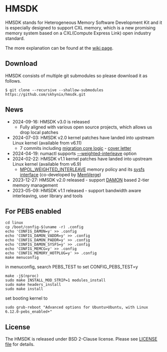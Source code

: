 # HMSDK

HMSDK stands for Heterogeneous Memory Software Development Kit and it is
especially designed to support CXL memory, which is a new promising memory
system based on a CXL(Compute Express Link) open industry standard.

The more explanation can be found at the [wiki page](https://github.com/skhynix/hmsdk/wiki).

## Download

HMSDK consists of multiple git submodules so please download it as follows.

    $ git clone --recursive --shallow-submodules https://github.com/skhynix/hmsdk.git

## News

- 2024-09-16: HMSDK v3.0 is released
  - Fully aligned with various open source projects, which allows us drop local patches
- 2024-07-03: HMSDK v2.0 kernel patches have landed into upstream Linux kernel (available from v6.11)
  - 7 commits including [migration core logic](https://git.kernel.org/pub/scm/linux/kernel/git/torvalds/linux.git/commit/?id=b51820ebea656be3b48bb16dcdc5ad3f203c4fd7) - [cover letter](https://git.kernel.org/pub/scm/linux/kernel/git/torvalds/linux.git/commit/?id=a00ce85af2a1be494d3b0c9457e8e81cdcce2a89)
- 2024-04-19: numactl supports [--weighted-interleave](https://github.com/numactl/numactl/commit/b67fb88e77b3c200b0e300e2e0edc4f66c1d9ea5) option
- 2024-02-22: HMSDK v1.1 kernel patches have landed into upstream Linux kernel (available from v6.9)
  - [MPOL_WEIGHTED_INTERLEAVE](https://git.kernel.org/pub/scm/linux/kernel/git/torvalds/linux.git/commit/?id=fa3bea4e1f8202d787709b7e3654eb0a99aed758) memory policy and its [sysfs interface](https://git.kernel.org/pub/scm/linux/kernel/git/torvalds/linux.git/commit/?id=dce41f5ae2539d1c20ae8de4e039630aec3c3f3c) (co-developed by [MemVerge](http://www.memverge.com))
- 2023-12-27: HMSDK v2.0 released - support [DAMON](https://sjp38.github.io/post/damon) based 2-tier memory management
- 2023-05-09: HMSDK v1.1 released - support bandwidth aware interleaving, user library and tools

## For PEBS enabled
```shell
cd linux
cp /boot/config-$(uname -r) .config
echo 'CONFIG_DAMON=y' >> .config
echo 'CONFIG_DAMON_VADDR=y' >> .config
echo 'CONFIG_DAMON_PADDR=y' >> .config
echo 'CONFIG_DAMON_SYSFS=y' >> .config
echo 'CONFIG_MEMCG=y' >> .config
echo 'CONFIG_MEMORY_HOTPLUG=y' >> .config
make menuconfig
```
in menuconfig, search PEBS_TEST to set CONFIG_PEBS_TEST=y
```shell
make -j$(nproc)
sudo make INSTALL_MOD_STRIP=1 modules_install
sudo make headers_install
sudo make install
```
set booting kernel to 
```shell
sudo grub-reboot "Advanced options for Ubuntu>Ubuntu, with Linux 6.12.0-pebs_enabled+"
```


## License

The HMSDK is released under BSD 2-Clause license.
Please see [LICENSE file](LICENSE) for details.
